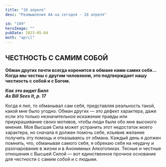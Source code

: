 ```yaml
---
title: "18 апреля"
desc: "Размышления АА на сегодня - 18 апреля"

id: "109"
heroImage: ""
pubDate: 2023-05-04
moth: "april"
---
```


## ЧЕСТНОСТЬ С САМИМ СОБОЙ

**Обман других почти всегда коренится в обмане нами самих себя… Когда мы
честны с другим человеком, это подтверждает нашу честность с собой и с
Богом.**

**_Как это видит Билл  
As Bill Sees It, p. 17_**

Когда я пил, то обманывал сам себя, представляя реальность такой, какой мне
было угодно. Обман других — это дефект характера, даже если это только
незначительное искажение правды или приукрашивание своих мотивов, чтобы люди
были обо мне высокого мнения. Моя Высшая Сила может устранить этот недостаток
моего характера, но сначала я должен помочь себе, изъявив желание получить эту
помощь и отказываясь от обмана. Каждый день я должен помнить, что, обманывая
самого себя, я обрекаю себя на неудачу и разочарование в жизни и в Анонимных
Алкоголиках. Тесные и честные отношения с Высшей Силой — вот единственное
прочное основание для честности с самим собой и с людьми.

